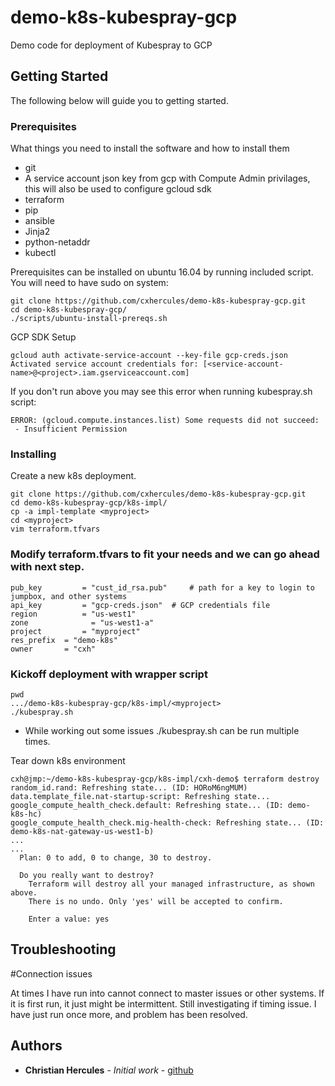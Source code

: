 # demo-k8s-kubespray-gcp
Demo code for deployment of Kubespray to GCP

## Getting Started

The following below will guide you to getting started.
### Prerequisites

What things you need to install the software and how to install them
* git
* A service account json key from gcp with Compute Admin privilages, this will also be used to configure gcloud sdk
* terraform
* pip
* ansible
* Jinja2
* python-netaddr
* kubectl

Prerequisites can be installed on ubuntu 16.04 by running included script. You will need to have sudo on system:
```
git clone https://github.com/cxhercules/demo-k8s-kubespray-gcp.git
cd demo-k8s-kubespray-gcp/
./scripts/ubuntu-install-prereqs.sh
```

GCP SDK Setup
```
gcloud auth activate-service-account --key-file gcp-creds.json
Activated service account credentials for: [<service-account-name>@<project>.iam.gserviceaccount.com]
```

If you don't run above you may see this error when running kubespray.sh script:
```
ERROR: (gcloud.compute.instances.list) Some requests did not succeed:
 - Insufficient Permission
```

### Installing
Create a new k8s deployment.

```
git clone https://github.com/cxhercules/demo-k8s-kubespray-gcp.git
cd demo-k8s-kubespray-gcp/k8s-impl/
cp -a impl-template <myproject>
cd <myproject>
vim terraform.tfvars
```

### Modify terraform.tfvars to fit your needs and we can go ahead with next step.
```
pub_key 		= "cust_id_rsa.pub"  	# path for a key to login to jumpbox, and other systems
api_key 		= "gcp-creds.json"	# GCP credentials file
region 			= "us-west1"
zone 			  = "us-west1-a"
project 		= "myproject"
res_prefix 	= "demo-k8s"
owner       = "cxh"
```

### Kickoff deployment with wrapper script
```
pwd
.../demo-k8s-kubespray-gcp/k8s-impl/<myproject>
./kubespray.sh
```
* While working out some issues ./kubespray.sh can be run multiple times. 

Tear down k8s environment

```
cxh@jmp:~/demo-k8s-kubespray-gcp/k8s-impl/cxh-demo$ terraform destroy
random_id.rand: Refreshing state... (ID: HORoM6ngMUM)
data.template_file.nat-startup-script: Refreshing state...
google_compute_health_check.default: Refreshing state... (ID: demo-k8s-hc)
google_compute_health_check.mig-health-check: Refreshing state... (ID: demo-k8s-nat-gateway-us-west1-b)
...
...
  Plan: 0 to add, 0 to change, 30 to destroy.

  Do you really want to destroy?
    Terraform will destroy all your managed infrastructure, as shown above.
    There is no undo. Only 'yes' will be accepted to confirm.

    Enter a value: yes
```

## Troubleshooting

#Connection issues

At times I have run into cannot connect to master issues or other systems. If it is first run, it just might be intermittent. Still investigating if timing issue. I have just run once more, and problem has been resolved. 

## Authors

* **Christian Hercules** - *Initial work* - [github](https://github.com/cxhercules)

